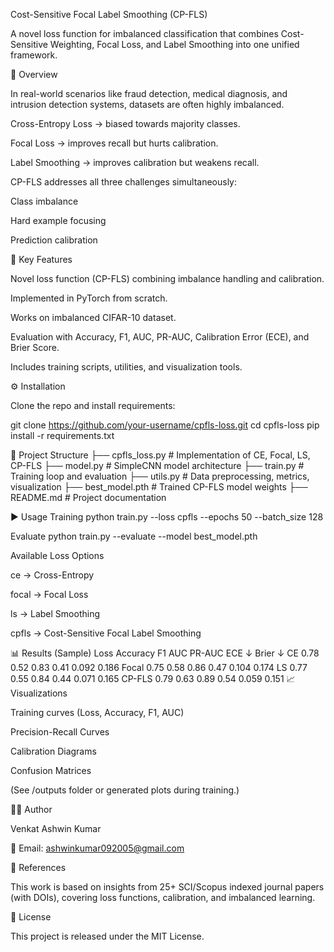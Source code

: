 Cost-Sensitive Focal Label Smoothing (CP-FLS)

A novel loss function for imbalanced classification that combines Cost-Sensitive Weighting, Focal Loss, and Label Smoothing into one unified framework.

📌 Overview

In real-world scenarios like fraud detection, medical diagnosis, and intrusion detection systems, datasets are often highly imbalanced.

Cross-Entropy Loss → biased towards majority classes.

Focal Loss → improves recall but hurts calibration.

Label Smoothing → improves calibration but weakens recall.

CP-FLS addresses all three challenges simultaneously:

Class imbalance

Hard example focusing

Prediction calibration

🧪 Key Features

Novel loss function (CP-FLS) combining imbalance handling and calibration.

Implemented in PyTorch from scratch.

Works on imbalanced CIFAR-10 dataset.

Evaluation with Accuracy, F1, AUC, PR-AUC, Calibration Error (ECE), and Brier Score.

Includes training scripts, utilities, and visualization tools.

⚙️ Installation

Clone the repo and install requirements:

git clone https://github.com/your-username/cpfls-loss.git
cd cpfls-loss
pip install -r requirements.txt

📂 Project Structure
├── cpfls_loss.py   # Implementation of CE, Focal, LS, CP-FLS
├── model.py        # SimpleCNN model architecture
├── train.py        # Training loop and evaluation
├── utils.py        # Data preprocessing, metrics, visualization
├── best_model.pth  # Trained CP-FLS model weights
├── README.md       # Project documentation

▶️ Usage
Training
python train.py --loss cpfls --epochs 50 --batch_size 128

Evaluate
python train.py --evaluate --model best_model.pth

Available Loss Options

ce → Cross-Entropy

focal → Focal Loss

ls → Label Smoothing

cpfls → Cost-Sensitive Focal Label Smoothing

📊 Results (Sample)
Loss	Accuracy	F1	AUC	PR-AUC	ECE ↓	Brier ↓
CE	0.78	0.52	0.83	0.41	0.092	0.186
Focal	0.75	0.58	0.86	0.47	0.104	0.174
LS	0.77	0.55	0.84	0.44	0.071	0.165
CP-FLS	0.79	0.63	0.89	0.54	0.059	0.151
📈 Visualizations

Training curves (Loss, Accuracy, F1, AUC)

Precision-Recall Curves

Calibration Diagrams

Confusion Matrices

(See /outputs folder or generated plots during training.)

🧑‍💻 Author

Venkat Ashwin Kumar

📧 Email: ashwinkumar092005@gmail.com



📖 References

This work is based on insights from 25+ SCI/Scopus indexed journal papers (with DOIs), covering loss functions, calibration, and imbalanced learning.

📌 License

This project is released under the MIT License.
